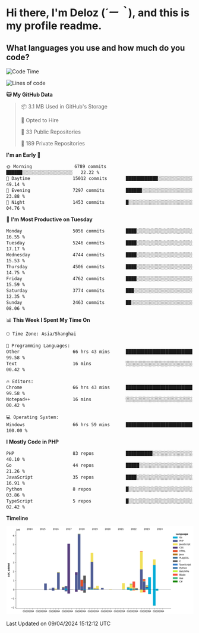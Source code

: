 # **Hi there, I'm Deloz (*´ー｀*), and this is my profile readme.**

## **What languages you use and how much do you code?**

<!--START_SECTION:waka-->
![Code Time](http://img.shields.io/badge/Code%20Time-3%2C725%20hrs%2035%20mins-blue)

![Lines of code](https://img.shields.io/badge/From%20Hello%20World%20I%27ve%20Written-37.7%20million%20lines%20of%20code-blue)

**🐱 My GitHub Data** 

> 📦 3.1 MB Used in GitHub's Storage 
 > 
> 💼 Opted to Hire
 > 
> 📜 33 Public Repositories 
 > 
> 🔑 189 Private Repositories 
 > 
**I'm an Early 🐤** 

```text
🌞 Morning                6789 commits        ██████░░░░░░░░░░░░░░░░░░░   22.22 % 
🌆 Daytime                15012 commits       ████████████░░░░░░░░░░░░░   49.14 % 
🌃 Evening                7297 commits        ██████░░░░░░░░░░░░░░░░░░░   23.88 % 
🌙 Night                  1453 commits        █░░░░░░░░░░░░░░░░░░░░░░░░   04.76 % 
```
📅 **I'm Most Productive on Tuesday** 

```text
Monday                   5056 commits        ████░░░░░░░░░░░░░░░░░░░░░   16.55 % 
Tuesday                  5246 commits        ████░░░░░░░░░░░░░░░░░░░░░   17.17 % 
Wednesday                4744 commits        ████░░░░░░░░░░░░░░░░░░░░░   15.53 % 
Thursday                 4506 commits        ████░░░░░░░░░░░░░░░░░░░░░   14.75 % 
Friday                   4762 commits        ████░░░░░░░░░░░░░░░░░░░░░   15.59 % 
Saturday                 3774 commits        ███░░░░░░░░░░░░░░░░░░░░░░   12.35 % 
Sunday                   2463 commits        ██░░░░░░░░░░░░░░░░░░░░░░░   08.06 % 
```


📊 **This Week I Spent My Time On** 

```text
🕑︎ Time Zone: Asia/Shanghai

💬 Programming Languages: 
Other                    66 hrs 43 mins      █████████████████████████   99.58 % 
Text                     16 mins             ░░░░░░░░░░░░░░░░░░░░░░░░░   00.42 % 

🔥 Editors: 
Chrome                   66 hrs 43 mins      █████████████████████████   99.58 % 
Notepad++                16 mins             ░░░░░░░░░░░░░░░░░░░░░░░░░   00.42 % 

💻 Operating System: 
Windows                  66 hrs 59 mins      █████████████████████████   100.00 % 
```

**I Mostly Code in PHP** 

```text
PHP                      83 repos            ██████████░░░░░░░░░░░░░░░   40.10 % 
Go                       44 repos            █████░░░░░░░░░░░░░░░░░░░░   21.26 % 
JavaScript               35 repos            ████░░░░░░░░░░░░░░░░░░░░░   16.91 % 
Python                   8 repos             █░░░░░░░░░░░░░░░░░░░░░░░░   03.86 % 
TypeScript               5 repos             █░░░░░░░░░░░░░░░░░░░░░░░░   02.42 % 
```



**Timeline**

![Lines of Code chart](https://raw.githubusercontent.com/deloz/deloz/main/assets/bar_graph.png)


 Last Updated on 09/04/2024 15:12:12 UTC
<!--END_SECTION:waka-->

